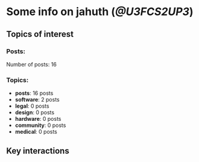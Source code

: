 # Some info on jahuth (_@U3FCS2UP3_)


## Topics of interest

### Posts: 

Number of posts: 16

### Topics:

* __posts__: 16 posts
* __software__: 2 posts
* __legal__: 0 posts
* __design__: 0 posts
* __hardware__: 0 posts
* __community__: 0 posts
* __medical__: 0 posts

## Key interactions 

